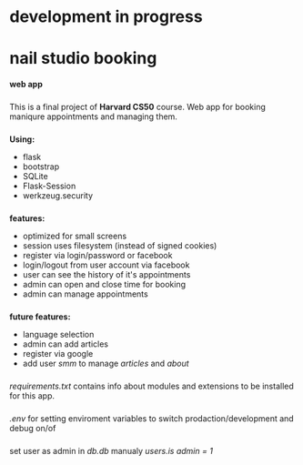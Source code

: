##
# **development in progress**
##
# nail studio booking
#### web app
###
This is a final project of **Harvard CS50** course. 
Web app for booking maniqure appointments and managing them.
###
**Using:**
* flask
* bootstrap
* SQLite
* Flask-Session
* werkzeug.security
###
**features:**
* optimized for small screens
* session uses filesystem (instead of signed cookies)
* register via login/password or facebook 
* login/logout from user account via facebook
* user can see the history of it's appointments
* admin can open and close time for booking
* admin can manage appointments
###    
**future features:**
* language selection 
* admin can add articles
* register via google
* add user *smm* to manage *articles* and *about* 
###
*requirements.txt* contains info about modules and extensions to be installed for this app.
#####
*.env* for setting enviroment variables to switch prodaction/development and debug on/of
#####
set user as admin  in *db.db* manualy *users.is admin = 1*
#####
